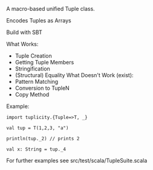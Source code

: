 A macro-based unified Tuple class.

Encodes Tuples as Arrays

Build with SBT

What Works:
 * Tuple Creation
 * Getting Tuple Members
 * Stringification
 * (Structural) Equality
What Doesn't Work (exist):
 * Pattern Matching
 * Conversion to TupleN
 * Copy Method

Example:

	import tuplicity.{Tuple=>T, _}
	
	val tup = T(1,2,3, "a")
	
	println(tup._2) // prints 2
	
	val x: String = tup._4

For further examples see src/test/scala/TupleSuite.scala
